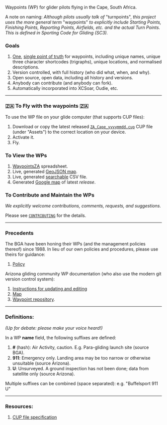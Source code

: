Waypoints (WP) for glider pilots flying in the Cape, South Africa.

A note on naming:
*Although pilots usually talk of* "turnpoints", *this project uses the more general term*
"waypoints" *to explicitly include Starting Points, Finishing Points, Reporting Points, 
Airfields, etc. and the actual Turn Points. This is defined in Sporting Code for Gliding (SC3).*

### Goals

1. [One](https://xkcd.com/927/), [single point of truth](https://en.wikipedia.org/wiki/Single_source_of_truth)
for waypoints, including unique names, unique three character shortcodes (trigraphs),
unique locations, and normalised descriptions.
2. Version controlled, with full history (who did what, when, and why).
3. Open source, open data, including all history and versions.
4. Anybody can contribute (and anybody can fork).
5. Automatically incorporated into XCSoar, Oudie, etc.

---
### :south_africa: To Fly with the waypoints :south_africa:
To use the WP file on your glide computer (that supports CUP files):

1. Download or copy the latest released [`ZA_Cape_yyyymmdd.cup`](../../releases/latest)
   CUP file (under "Assets") to the correct location on your device.
2. Activate it.
3. Fly.

### To View the WPs
1. [WaypointsZA](https://docs.google.com/spreadsheets/d/13YJ6NrfoLhxTgeO8fi1aIT0n_nm4z0_ixXWjndgwzjE/edit#gid=364570956) spreadsheet.
2. Live, generated [GeoJSON map](https://gist.github.com/csindle/736c3658c29ba2a29abffdc2917e1839).
3. Live, generated [searchable](https://gist.github.com/csindle/86d782cc0405dd54a80eecc3838ffe83) CSV file.
4. Generated [Google map](https://www.google.com/maps/d/u/0/edit?mid=1OdQ9Jp9IcUgXAMa7qQpaBRQReOhAuitc&usp=sharing) 
of latest *release*.

### To Contribute and Maintain the WPs
*We explicitly welcome contributions, comments, requests, and suggestions.*

Please see [`CONTRIBUTING`](CONTRIBUTING.md) for the details.

---
### Precedents

The BGA have been honing their WPs (and the management policies thereof) since 1988.
In lieu of our own policies and procedures, please use theirs for guidance:

1. [Policy](http://www.newportpeace.co.uk/turningpoints.htm)

Arizona gliding community WP documentation (who also use the modern git version control system):

1. [Instructions for updating and editing](https://docs.google.com/presentation/d/1pMjyXVpgSP-2waq6FuD5_nyMrU_6ApVSMYG6YpMSBvM/edit?usp=sharing)
1. [Map](https://www.google.com/maps/d/u/0/edit?mid=1kHawbgbNa_hPMl5rvOVMP27UdMX1PvQ_&ll=32.39213804431958%2C-111.49211784793266&z=11)
1. [Waypoint repository](https://github.com/DavisChappins/AZTurnpoints).


---
### Definitions:
*(Up for debate: please make your voice heard!)*

In a WP **name** field, the following suffixes are defined:

1. **#** (hash): Air Activity, caution.  E.g. Para-gliding launch site (source BGA).
2. **911**: Emergency only. Landing area may be too narrow or otherwise unsuitable (source Arizona).
3. **U**: Unsurveyed.  A ground inspection has not been done; data from satellite only (source Arizona).

Multiple suffixes can be combined (space separated): e.g. "Buffelsport 911 U"


---
### Resources:

1. [CUP file specification](https://downloads.naviter.com/docs/CUP-file-format-description.pdf)

